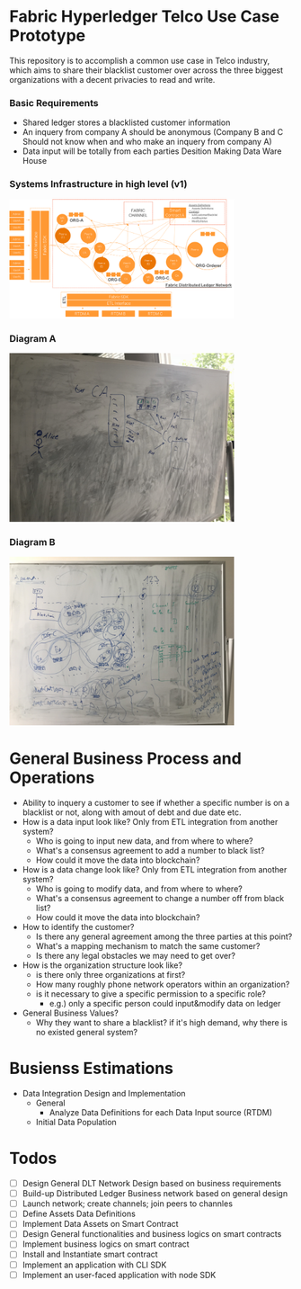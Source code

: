 # Fabric Hyperledger Telco Use Case Prototype

This repository is to accomplish a common use case in Telco industry, which aims to share their blacklist customer over across the three biggest organizations with a decent privacies to read and write.

### Basic Requirements
* Shared ledger stores a blacklisted customer information
* An inquery from company A should be anonymous (Company B and C Should not know when and who make an inquery from company A)
* Data input will be totally from each parties Desition Making Data Ware House

### Systems Infrastructure in high level (v1)

<img src='./docs/res/systems-infrastructure-in-high-level-v1.png' width=400>

### Diagram A

<img src='./docs/res/use-case-diagram-brainstorm-a_20180705.jpg' width=400>

### Diagram B

<img src='./docs/res/use-case-diagram-brainstorm-b_20180705.jpg' width=400>


# General Business Process and Operations

* Ability to inquery a customer to see if whether a specific number is on a blacklist or not, along with amout of debt and due date etc.
* How is a data input look like? Only from ETL integration from another system?
  * Who is going to input new data, and from where to where?
  * What's a consensus agreement to add a number to black list?
  * How could it move the data into blockchain?
* How is a data change look like? Only from ETL integration from another system?
  * Who is going to modify data, and from where to where?
  * What's a consensus agreement to change a number off from black list?
  * How could it move the data into blockchain?
* How to identify the customer?
  * Is there any general agreement among the three parties at this point?
  * What's a mapping mechanism to match the same customer?
  * Is there any legal obstacles we may need to get over?
* How is the organization structure look like?
  * is there only three organizations at first?
  * How many roughly phone network operators within an organization?
  * is it necessary to give a specific permission to a specific role?
    * e.g.) only a specific person could input&modify data on ledger
* General Business Values?
  * Why they want to share a blacklist? if it's high demand, why there is no existed general system?


# Busienss Estimations
* Data Integration Design and Implementation
  * General
    * Analyze Data Definitions for each Data Input source (RTDM)
  * Initial Data Population

# Todos

- [ ] Design General DLT Network Design based on business requirements
- [ ] Build-up Distributed Ledger Business network based on general design
- [ ] Launch network; create channels; join peers to channles
- [ ] Define Assets Data Definitions
- [ ] Implement Data Assets on Smart Contract
- [ ] Design General functionalities and business logics on smart contracts
- [ ] Implement business logics on smart contract
- [ ] Install and Instantiate smart contract
- [ ] Implement an application with CLI SDK
- [ ] Implement an user-faced application with node SDK